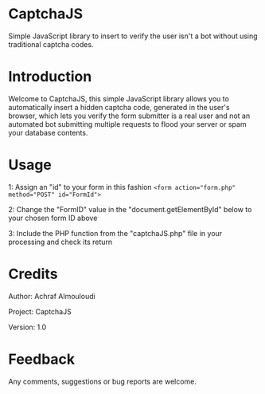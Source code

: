 # CaptchaJS

Simple JavaScript library to insert to verify the user isn't a bot without using traditional captcha codes.

# Introduction

Welcome to CaptchaJS, this simple JavaScript library allows you to automatically
insert a hidden captcha code, generated in the user's browser, which lets you
verify the form submitter is a real user and not an automated bot submitting
multiple requests to flood your server or spam your database contents.

# Usage

1: Assign an "id" to your form in this fashion
`<form action="form.php" method="POST" id="FormId">`

2: Change the "FormID" value in the "document.getElementById" below to your chosen form ID above

3: Include the PHP function from the "captchaJS.php" file in your processing and check its return

# Credits

Author: Achraf Almouloudi

Project: CaptchaJS

Version: 1.0

# Feedback

Any comments, suggestions or bug reports are welcome.
